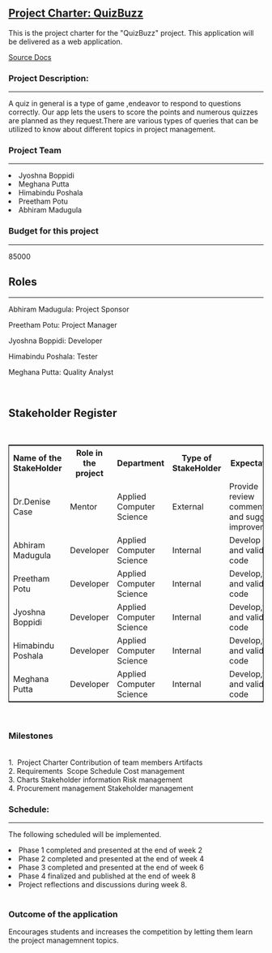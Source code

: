 <!DOCTYPE html>
<html lang="en">
<head>
  <meta charset="utf-8">
  <link rel="stylesheet" href="https://stackpath.bootstrapcdn.com/bootstrap/4.3.1/css/bootstrap.min.css">
  <link rel="stylesheet" href="https://stackpath.bootstrapcdn.com/bootstrap/4.3.1/js/bootstrap.min.js">
  <link rel="stylesheet" href="https://stackpath.bootstrapcdn.com/bootstrap/4.3.1/js/bootstrap.bundle.min.js">
</head>
<body>
<div class="container">
<nav class="navbar navbar-expand-lg navbar-light fixed-top py-3" id="mainNav">
        <a class="navbar-brand js-scroll-trigger" href="#"> 
		<h1>
            Project Charter: QuizBuzz 
			</h1>
</a>
        
</nav>
</div>
<p>This is the project charter for the "QuizBuzz" project. This application will be delivered as a web application.</p>
        <a href="https://github.com/MeghanaPutta/QuizBuzz ">Source Docs</a>
<div class="container">
<h3>Project Description:</h3><hr />
<p>A quiz in general is a type of game ,endeavor to respond to questions correctly. Our app lets the users to score the points and numerous quizzes are planned as they request.There are various types of queries that can be utilized to know about different topics in project management. </p>

<h3>Project Team</h3><hr />
 <li>Jyoshna Boppidi</li>
 <li>Meghana Putta </li>
 <li>Himabindu Poshala</li>
 <li>Preetham Potu</li>
 <li>Abhiram Madugula</li>

 <h3>Budget for this project</h3><hr />
<p>85000</p>
<h2> Roles</h2><hr />
<p>Abhiram Madugula: Project Sponsor</p>

<p>Preetham Potu: Project Manager</p>

<p>Jyoshna Boppidi: Developer</p>

<p>Himabindu Poshala: Tester</p>

<p>Meghana Putta: Quality Analyst</p>
<br>
<h2>Stakeholder Register</h2><br>
<table style="width:100%;border: 1px solid black;">
  <tr>
    <th>Name of the StakeHolder</th>
    <th>Role in the project</th> 
    <th>Department</th>
	<th>Type of StakeHolder</th>
	<th>Expectations</th>
	<th>Contact Info</th>
  </tr>
  <tr>
    <td>Dr.Denise Case</td>
    <td>Mentor</td> 
    <td>
	Applied Computer Science</td>
	 <td>External</td> 
	 <td>Provide review comments and suggest improvements</td>
	  <td>Northwest Missouri state university</td> 
  </tr>
  <tr>
    <td>Abhiram Madugula</td>
    <td>Developer</td> 
    <td>
	Applied Computer Science</td>	 
	 <td>Internal</td> 
	 <td>Develop ,test and validate code</td>
	  <td>abhi.madu@gmail.com</td> 
  </tr>
  <tr>
    <td>Preetham Potu</td>
    <td>Developer</td> 
    <td>
	Applied Computer Science</td>
	 <td>Internal</td> 
	 <td>Develop,test and validate code</td>
	  <td>potupreetham@gmail.com</td> 
  </tr>
  <tr>
    <td>Jyoshna Boppidi</td>
    <td>Developer</td> 
    <td>
	Applied Computer Science</td>
	 <td>Internal</td> 
	 <td>Develop,test and validate code</td>
	  <td>boppidijyo123@gmail.com</td> 
  </tr>
<tr>
    <td>Himabindu Poshala</td>
    <td>Developer</td> 
    <td>
	Applied Computer Science</td>
	 <td>Internal</td> 
	 <td>Develop,test and validate code</td>
	  <td>bindu123@gmail.com</td> 
  </tr>
  <tr>
    <td>Meghana Putta</td>
    <td>Developer</td> 
    <td>
	Applied Computer Science</td>
	 <td>Internal</td> 
	 <td>Develop,test and validate code</td>
	  <td>puttameghana@gmail.com</td> 
  </tr>
</table>
<br> 
<h3>Milestones</h3><hr />
<br>1. 
Project Charter
Contribution of team members
Artifacts
<br>
2.
Requirements 
Scope
Schedule
Cost management
<br>
3.
Charts
Stakeholder information
Risk management
<br>
4.
Procurement management
Stakeholder management
<br>
 <h3>Schedule:</h3>
 <hr />
 <p>The following scheduled will be implemented.</p>
<li>Phase 1 completed and presented at the end of week 2</li>
<li>Phase 2 completed and presented at the end of week 4</li>
<li>Phase 3 completed and presented at the end of week 6</li>
<li>Phase 4 finalized and published at the end of week 8</li>
<li>Project reflections and discussions during week 8.</li>
<br>
<h3>Outcome of the application</h3>
<hr />
<p>Encourages students and increases the competition by letting them learn the project managemnent topics.</p> 
 </body>
</html>
